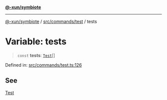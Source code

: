 [**@-xun/symbiote**](../../../../README.md)

***

[@-xun/symbiote](../../../../README.md) / [src/commands/test](../README.md) / tests

# Variable: tests

> `const` **tests**: [`Test`](../enumerations/Test.md)[]

Defined in: [src/commands/test.ts:126](https://github.com/Xunnamius/symbiote/blob/8fd852f7d3d2b033b941b077eff32144929c5b55/src/commands/test.ts#L126)

## See

[Test](../enumerations/Test.md)
